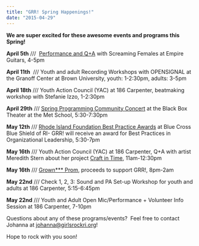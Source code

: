 ```yaml
---
title: "GRR! Spring Happenings!"
date: "2015-04-29"
---
```


**We are super excited for these awesome events and programs this Spring!**

**April 5th** ///  [Performance and Q+A](https://www.facebook.com/events/428473130655614/) with Screaming Females at Empire Guitars, 4-5pm

**April 11th**  /// Youth and adult Recording Workshops with OPENSIGNAL at the Granoff Center at Brown University, youth: 1-2:30pm, adults: 3-5pm

**April 18th** /// Youth Action Council (YAC) at 186 Carpenter, beatmaking workshop with Stefanie Izzo, 1-2:30pm

**April 29th** /// [Spring Programming Community Concert](https://www.facebook.com/events/653697414737035/) at the Black Box Theater at the Met School, 5:30-7:30pm

**May 12th** /// [Rhode Island Foundation Best Practice Awards](http://www.eventbrite.com/e/ine-4th-annual-best-practice-awards-reception-tickets-16341009399) at Blue Cross Blue Shield of RI- GRR! will receive an award for Best Practices in Organizational Leadership, 5:30-7pm

**May 16th** /// Youth Action Council (YAC) at 186 Carpenter, Q+A with artist Meredith Stern about her project [Craft in Time](https://www.facebook.com/events/758679457578511/), 11am-12:30pm

**May 16th** /// [Grown\*\*\* Prom](https://www.facebook.com/events/910362355681050/), proceeds to support GRR!, 8pm-2am

**May 22nd** /// Check 1, 2, 3: Sound and PA Set-up Workshop for youth and adults at 186 Carpenter, 5:15-6:45pm

**May 22nd** /// Youth and Adult Open Mic/Performance + Volunteer Info Session at 186 Carpenter, 7-10pm

Questions about any of these programs/events?  Feel free to contact Johanna at johanna@girlsrockri.org!

Hope to rock with you soon!
